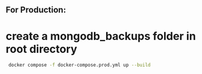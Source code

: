 ## For Production:

# create a mongodb_backups folder in root directory

```bash
 docker compose -f docker-compose.prod.yml up --build
```
